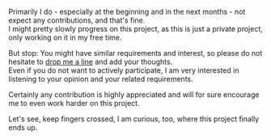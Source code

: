 Primarily I do - especially at the beginning and in the next months - not expect any contributions, and that's fine.  
I might pretty slowly progress on this project, as this is just a private project, only working on it in my free time.

But stop: You might have similar requirements and interest, so please do not hesitate to [drop me a line](https://github.com/sammler/sammler/issues) and add your thoughts.  
Even if you do not want to actively participate, I am very interested in listening to your opinion and your related requirements.  

Certainly any contribution is highly appreciated and will for sure encourage me to even work harder on this project.

Let's see, keep fingers crossed, I am curious, too, where this project finally ends up.